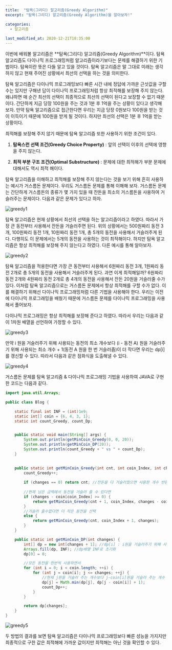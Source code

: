 ```yaml
---
title:  "탐욕(그리디) 알고리즘(Greedy Algorithm)"
excerpt: "탐욕(그리디) 알고리즘(Greedy Algorithm)을 알아보자!"

categories:
  - 알고리즘
  
last_modified_at: 2020-12-21T18:35:00
---
```


이번에 배워볼 알고리즘은 **탐욕(그리디) 알고리즘(Greedy Algorithm)**이다. 탐욕 알고리즘도 다이나믹 프로그래밍처럼 알고리즘이라기보다는 문제를 해결하기 위한 기법이다. 탐욕이란 뜻은 다들 알고 있을 것이다. 탐욕 알고리즘은 말 그대로 미래는 생각하지 않고 현재 주어진 상황에서 최선의 선택을 하는 것을 의미한다.  

탐욕 알고리즘은 다이나믹 프로그래밍보다 빠른 시간 내에 정답에 가까운 근삿값을 구할 수는 있지만 구해낸 답이 다이나믹 프로그래밍처럼 항상 최적해를 보장해 주지 않는다. 왜냐하면 매 순간 최선의 선택이 최종적으로 최선의 선택이 된다고 보장할 수 없기 때문이다. 간단하게 지금 당장 100원을 주는 것과 1분 후 1억을 주는 상황이 있다고 생각해 보자. 만약 탐욕 알고리즘으로 접근한다면 우리는 지금 당장 0원보다 100원을 받는 것이 이득이기 때문에 100원을 받게 될 것이다. 하지만 최선의 선택은 1분 후 1억을 받는 상황이다.   

최적해를 보장해 주지 않기 때문에 탐욕 알고리즘 또한 사용하기 위한 조건이 있다.  

1. **탐욕스런 선택 조건(Greedy Choice Property)​** : 앞의 선택이 이후의 선택에 영향을 주지 않는다.  

2. **최적 부분 구조 조건(Optimal Substructure)** : 문제에 대한 최적해가 부분 문제에 대해서도 역시 최적 해이다. 

탐욕 알고리즘을 이해하고 최적해를 보장해 주지 않는다는 것을 보기 위해 흔히 사용하는 예시가 거스름돈 문제이다. 우리도 거스름돈 문제를 통해 이해해 보자. 거스름돈 문제는 간단하게 거스름돈의 종류가 몇 가지 있을 때 잔돈을 최소의 거스름돈을 사용하여 거슬러주는 문제이다. 다음과 같은 문제가 있다고 하자.  

![greedy1](https://user-images.githubusercontent.com/53072057/102736150-9686e180-4387-11eb-858f-4a6d8bd071c1.JPG)  

탐욕 알고리즘은 현재 상황에서 최선의 선택을 하는 알고리즘이라고 하였다. 따라서 가장 큰 동전부터 사용해서 잔돈을 거슬러주면 된다. 위의 상황에서는 500원짜리 동전 3개, 100원짜리 동전 1개, 10원짜리 동전 1개, 총 5개의 동전을 사용해서 거슬러주게 된다. 다행히도 이 문제에서는 5개의 동전을 사용하는 것이 최적해이다. 하지만 탐욕 알고리즘은 항상 최적해를 보장해 주지 않는다고 하였다. 다른 예시를 통해 알아보자.  

![greedy2](https://user-images.githubusercontent.com/53072057/102736153-971f7800-4387-11eb-889b-0ee4a03ad944.JPG)  

탐욕 알고리즘을 적용한다면 가장 큰 동전부터 사용해서 6원짜리 동전 3개, 1원짜리 동전 2개로 총 5개의 동전을 사용해서 거슬러주게 된다. 과연 이게 최적해일까? 6원짜리 동전 2개와 4원짜리 동전 2개로 총 4개의 동전을 사용해서 잔돈 20원을 거슬러줄 수가 있다. 이처럼 탐욕 알고리즘으로는 거스름돈 문제에서 항상 최적해를 구할 수가 없다. 이를 해결하기 위해선 다이나믹 프로그래밍처럼 다른 기법을 사용해야 한다. 우리는 이전에 다이나믹 프로그래밍을 배웠기 때문에 거스름돈 문제를 다이나믹 프로그래밍을 사용해서 풀어보자.  

다이나믹 프로그래밍은 항상 최적해를 보장해 준다고 하였다. 따라서 우리는 다음과 같이 1차원 배열을 선언하여 가정할 수 있다.  

![greedy3](https://user-images.githubusercontent.com/53072057/102736154-97b80e80-4387-11eb-88cb-4fa9babab943.JPG)  

만약 i 원을 거슬러주기 위해 사용되는 동전의 최소 개수보다 (i - 동전 A) 원을 거슬러주기 위해 사용되는 최소 개수 + 1(동전 A 원을 한 번 거슬러줌)이 더 작다면 우리는 dp[i]를 갱신할 수 있다. 따라서 다음과 같은 점화식을 도출해낼 수 있다.  

![greedy4](https://user-images.githubusercontent.com/53072057/102736156-97b80e80-4387-11eb-8b56-aafc30f3e25a.JPG)  

거스름돈 문제를 탐욕 알고리즘 & 다이나믹 프로그래밍 기법을 사용하여 JAVA로 구현한 코드는 다음과 같다.  

```java
import java.util.Arrays;

public class Blog {

	static final int INF = (int)1e9;
	static int[] coin = {6, 4, 3, 1};
	static int count_Greedy, count_Dp;


	public static void main(String[] args) {
		System.out.println(getMinCoin_Greedy(0, 0, 20));
		System.out.println(getMinCoin_DP(20));
		System.out.println(count_Greedy + " vs " + count_Dp);
	}

	
	public static int getMinCoin_Greedy(int cnt, int coin_Index, int changes) {
		count_Greedy++;
		
		if (changes == 0) return cnt; //잔돈을 다 거슬러줬으면 사용한 개수 반환
		
		//현재 남은 금액에서 동전을 거슬러 줄 수 있다면
		if (changes - coin[coin_Index] >= 0) {
			return getMinCoin_Greedy(cnt + 1, coin_Index, changes - coin[coin_Index]);
		} 
		//거슬러 줄수없다면 더 작은 동전을 선택
		else {
			return getMinCoin_Greedy(cnt, coin_Index + 1, changes);
		}
	}

	public static int getMinCoin_DP(int changes) {
		int[] dp = new int[changes + 1]; //dp[i] : i원을 거슬러주기 위해 사용한 거스름돈 최소 갯수
		Arrays.fill(dp, INF); //dp배열 INF로 초기화
		dp[0] = 0;

		//모든 동전을 한번씩 사용하면서
		for (int i = 0; i < coin.length; ++i) {
			for (int j = coin[i]; j <= changes; ++j) {
				//현재 j원을 거슬러 주는 개수보다 j-coin[i]원을 거슬러 주는 개수 + coin[i]을 한 번 거슬러주는 회수가 더 작다면 갱신
				dp[j] = Math.min(dp[j], dp[j - coin[i]] + 1);
				count_Dp++;
			}
		}

		return dp[changes];
	}
}
```

![greedy5](https://user-images.githubusercontent.com/53072057/102736157-9850a500-4387-11eb-8c0b-c26bd9bf37d0.JPG)  

두 방법의 결과를 보면 탐욕 알고리즘은 다이나믹 프로그래밍보다 빠른 성능을 가지지만 최종적으로 구한 값은 최적해에 가까운 값이지만 최적해는 아닌 것을 확인할 수 있다.  



 

